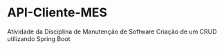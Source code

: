 # API-Cliente-MES
Atividade da Disciplina de Manutenção de Software
Criação de um CRUD utilizando Spring Boot
